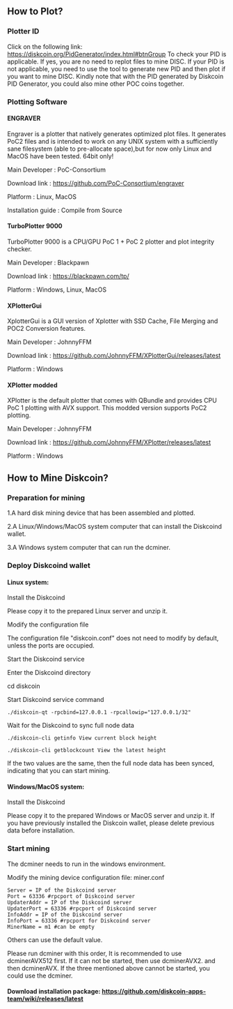 ## How to Plot?

### Plotter ID
Click on the following link: 
https://diskcoin.org/PidGenerator/index.html#btnGroup 
To check your PID is applicable. If yes, you are no need to replot files to mine DISC. If your PID is not applicable, you need to use the tool to generate new PID and then plot if you want to mine DISC. Kindly note that with the PID generated by Diskcoin PID Generator, you could also mine other POC coins together. 


### Plotting Software

#### ENGRAVER

Engraver is a plotter that natively generates optimized plot files. It generates PoC2 files and is intended to work on any UNIX system with a sufficiently sane filesystem (able to pre-allocate space),but for now only Linux and MacOS have been tested. 64bit only!

Main Developer : PoC-Consortium

Download link : https://github.com/PoC-Consortium/engraver

Platform : Linux, MacOS

Installation guide : Compile from Source


#### TurboPlotter 9000

TurboPlotter 9000 is a CPU/GPU PoC 1 + PoC 2 plotter and plot integrity checker.

Main Developer : Blackpawn

Download link : https://blackpawn.com/tp/

Platform : Windows, Linux, MacOS


#### XPlotterGui

XplotterGui is a GUI version of Xplotter with SSD Cache, File Merging and POC2 Conversion features.

Main Developer : JohnnyFFM

Download link : https://github.com/JohnnyFFM/XPlotterGui/releases/latest

Platform : Windows


#### XPlotter modded
XPlotter is the default plotter that comes with QBundle and provides CPU PoC 1 plotting with AVX support. This modded version supports PoC2 plotting.

Main Developer : JohnnyFFM

Download link : https://github.com/JohnnyFFM/XPlotter/releases/latest

Platform : Windows



## How to Mine Diskcoin?

### Preparation for mining

1.A hard disk mining device that has been assembled and plotted.

2.A Linux/Windows/MacOS system computer that can install the Diskcoind wallet.

3.A Windows system computer that can run the dcminer.



### Deploy Diskcoind wallet

#### Linux system:

Install the Diskcoind

Please copy it to the prepared Linux server and unzip it.

Modify the configuration file

The configuration file "diskcoin.conf" does not need to modify by default, unless the ports are occupied.

Start the Diskcoind service

Enter the Diskcoind directory

cd diskcoin

Start Diskcoind service command

```
./diskcoin-qt -rpcbind=127.0.0.1 -rpcallowip="127.0.0.1/32"
```

Wait for the Diskcoind to sync full node data

```
./diskcoin-cli getinfo View current block height

./diskcoin-cli getblockcount View the latest height
```

If the two values are the same, then the full node data has been synced, indicating that you can start mining.


#### Windows/MacOS system:

Install the Diskcoind

Please copy it to the prepared Windows or MacOS server and unzip it. 
If you have previously installed the Diskcoin wallet, please delete previous data before installation.




### Start mining

The dcminer needs to run in the windows environment.

Modify the mining device configuration file: miner.conf


```
Server = IP of the Diskcoind server
Port = 63336 #rpcport of Diskcoind server 
UpdaterAddr = IP of the Diskcoind server 
UpdaterPort = 63336 #rpcport of Diskcoind server 
InfoAddr = IP of the Diskcoind server
InfoPort = 63336 #rpcport for Diskcoind server 
MinerName = m1 #can be empty
```

Others can use the default value.

Please run dcminer with this order, It is recommended to use dcminerAVX512 first. If it can not be started, then use dcminerAVX2. and then dcminerAVX. If the three mentioned above cannot be started,  you could use the dcminer.

#### Download installation package: https://github.com/diskcoin-apps-team/wiki/releases/latest
